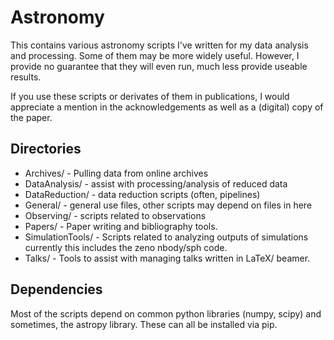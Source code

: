 Astronomy
=========

This contains various astronomy scripts I've written for my data analysis and processing. Some of them may be more widely useful. However, I provide no guarantee that they will even run, much less provide useable results.

If you use these scripts or derivates of them in publications, I would appreciate a mention in the acknowledgements as well as a (digital) copy of the paper.

Directories
-----------

* Archives/		- Pulling data from online archives
* DataAnalysis/		- assist with processing/analysis of reduced data
* DataReduction/		- data reduction scripts (often, pipelines)
* General/		- general use files, other scripts may depend on files in here
* Observing/		- scripts related to observations 
* Papers/			- Paper writing and bibliography tools.
* SimulationTools/	- Scripts related to analyzing outputs of simulations currently this includes the zeno nbody/sph code.
* Talks/			- Tools to assist with managing talks written in LaTeX/ beamer.

Dependencies
------------

Most of the scripts depend on common python libraries (numpy, scipy) and sometimes, the astropy library. These can all be installed via pip.
